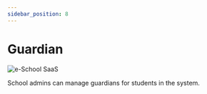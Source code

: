 ```yaml
---
sidebar_position: 8
---
```


# Guardian

![e-School SaaS](../../static/images/schooladmin/list-guardian.png)

School admins can manage guardians for students in the system. 